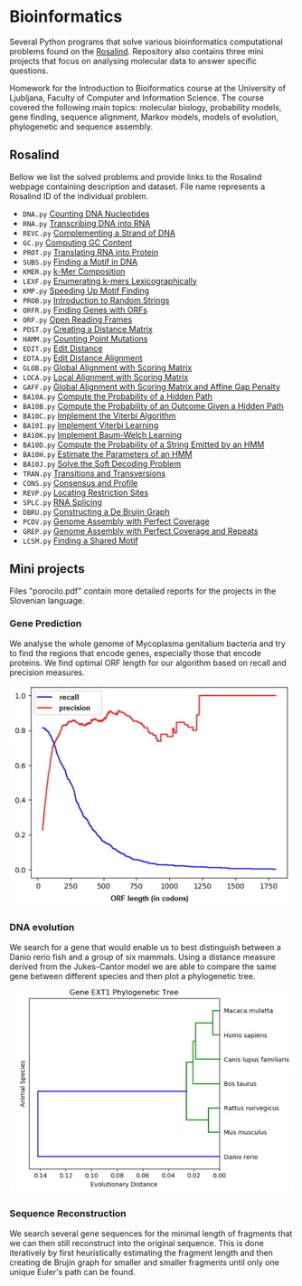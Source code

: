 # Bioinformatics
Several Python programs that solve various bioinformatics computational problems found on the [Rosalind](https://rosalind.info/about/). 
Repository also contains three mini projects that focus on analysing molecular data to answer specific questions. 

Homework for the Introduction to Bioiformatics course at the University of Ljubljana, Faculty of Computer and Information Science. 
The course covered the following main topics: molecular biology, probability models, gene finding, sequence alignment, Markov models, models of evolution, phylogenetic and sequence assembly.

## Rosalind
Bellow we list the solved problems and provide links to the Rosalind webpage containing description and dataset. File name represents a Rosalind ID of the individual problem. 

* `DNA.py` [Counting DNA Nucleotides](https://rosalind.info/problems/dna/) 
* `RNA.py` [Transcribing DNA into RNA](https://rosalind.info/problems/rna/) 
* `REVC.py` [Complementing a Strand of DNA](https://rosalind.info/problems/revc/) 
* `GC.py` [Computing GC Content](https://rosalind.info/problems/gc/) 
* `PROT.py` [Translating RNA into Protein](https://rosalind.info/problems/prot/) 
* `SUBS.py` [Finding a Motif in DNA](https://rosalind.info/problems/subs/) 
* `KMER.py` [k-Mer Composition](https://rosalind.info/problems/kmer/) 
* `LEXF.py` [Enumerating k-mers Lexicographically](https://rosalind.info/problems/lexf/) 
* `KMP.py` [Speeding Up Motif Finding](https://rosalind.info/problems/kmp/) 
* `PROB.py` [Introduction to Random Strings](https://rosalind.info/problems/prob/) 
* `ORFR.py` [Finding Genes with ORFs](https://rosalind.info/problems/orfr/) 
* `ORF.py` [Open Reading Frames](https://rosalind.info/problems/orf/) 
* `PDST.py` [Creating a Distance Matrix](https://rosalind.info/problems/pdst/) 
* `HAMM.py` [Counting Point Mutations](https://rosalind.info/problems/hamm/) 
* `EDIT.py` [Edit Distance](https://rosalind.info/problems/edit/) 
* `EDTA.py` [Edit Distance Alignment](https://rosalind.info/problems/edta/) 
* `GLOB.py` [Global Alignment with Scoring Matrix](https://rosalind.info/problems/glob/) 
* `LOCA.py` [Local Alignment with Scoring Matrix](https://rosalind.info/problems/loca/) 
* `GAFF.py` [Global Alignment with Scoring Matrix and Affine Gap Penalty](https://rosalind.info/problems/gaff/) 
* `BA10A.py` [Compute the Probability of a Hidden Path](https://rosalind.info/problems/ba10a/) 
* `BA10B.py` [Compute the Probability of an Outcome Given a Hidden Path](https://rosalind.info/problems/ba10b/) 
* `BA10C.py` [Implement the Viterbi Algorithm](https://rosalind.info/problems/ba10c/) 
* `BA10I.py` [Implement Viterbi Learning](https://rosalind.info/problems/ba10i/) 
* `BA10K.py` [Implement Baum-Welch Learning](https://rosalind.info/problems/ba10k/) 
* `BA10D.py` [Compute the Probability of a String Emitted by an HMM](https://rosalind.info/problems/ba10d/) 
* `BA10H.py` [Estimate the Parameters of an HMM](https://rosalind.info/problems/ba10h/) 
* `BA10J.py` [Solve the Soft Decoding Problem](https://rosalind.info/problems/ba10j/) 
* `TRAN.py` [Transitions and Transversions](https://rosalind.info/problems/tran/) 
* `CONS.py` [Consensus and Profile](https://rosalind.info/problems/cons/) 
* `REVP.py` [Locating Restriction Sites](https://rosalind.info/problems/revp/) 
* `SPLC.py` [RNA Splicing](https://rosalind.info/problems/splc/) 
* `DBRU.py` [Constructing a De Bruijn Graph](https://rosalind.info/problems/dbru) 
* `PCOV.py` [Genome Assembly with Perfect Coverage](https://rosalind.info/problems/pcov/) 
* `GREP.py` [Genome Assembly with Perfect Coverage and Repeats](https://rosalind.info/problems/grep/) 
* `LCSM.py` [Finding a Shared Motif](https://rosalind.info/problems/lcsm/) 

## Mini projects
Files "porocilo.pdf" contain more detailed reports for the projects in the Slovenian language. 

### Gene Prediction
We analyse the whole genome of Mycoplasma genitalium bacteria and try to find the regions that encode genes, especially those that encode proteins. 
We find optimal ORF length for our algorithm based on recall and precision measures. 

![orf](orf.png)

### DNA evolution
We search for a gene that would enable us to best distinguish between a Danio rerio fish and a group of six mammals. 
Using a distance measure derived from the Jukes-Cantor model we are able to compare the same gene between different species and then plot a phylogenetic tree.

![phylogeneticTree](phylogeneticTree.PNG)

### Sequence Reconstruction
We search several gene sequences for the minimal length of fragments that we can then still reconstruct into the original sequence. 
This is done iteratively by first heuristically estimating the fragment length and then creating de Brujin graph for smaller and smaller fragments until only one unique Euler's path can be found. 

